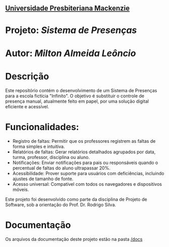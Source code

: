<h2><a href= "https://www.mackenzie.br">Universidade Presbiteriana Mackenzie</a></h2>

# Projeto: *Sistema de Presenças*

# Autor: *Milton Almeida Leôncio*

# Descrição

Este repositório contém o desenvolvimento de um Sistema de Presenças para a escola fictícia "Infinito". O objetivo é substituir o controle de presença manual, atualmente feito em papel, por uma solução digital eficiente e acessível.

# Funcionalidades:
- Registro de faltas: Permitir que os professores registrem as faltas de forma simples e intuitiva.
- Relatórios de faltas: Gerar relatórios detalhados agrupados por data, turma, professor, disciplina ou aluno.
- Notificações: Enviar notificações para pais ou responsáveis quando o percentual de faltas do aluno ultrapassar 20%.
- Acessibilidade: Prover suporte para usuários com deficiências, incluindo ajustes de tamanho de fonte.
- Acesso universal: Compatível com todos os navegadores e dispositivos móveis.

Este projeto foi desenvolvido como parte da disciplina de Projeto de Software, sob a orientação do Prof. Dr. Rodrigo Silva.

# Documentação

Os arquivos da documentação deste projeto estão na pasta [/docs](/docs)
